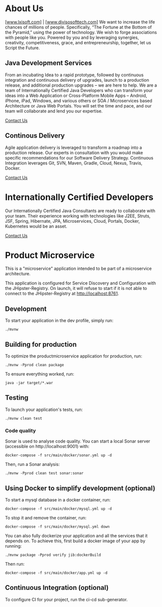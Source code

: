 # About Us

[www.lxisoft.com] | [www.divisosofttech.com]
We want to increase the life chances of millions of people. Specifically, “The Fortune at the Bottom of the Pyramid,” using the power of technology. We wish to forge associations with people like you. Powered by you and by leveraging synergies, creativity, competitiveness, grace, and entrepreneurship, together, let us Script the Future.

## Java Development Services

From an incubating Idea to a rapid prototype, followed by continuous integration and continuous delivery of upgrades, launch to a production release, and additional production upgrades – we are here to help. We are a team of Internationally Certified Java Developers who can transform your ideas into a Web Application or Cross-Platform Mobile Apps – Android, iPhone, iPad, Windows, and various others or SOA / Microservices based Architecture or Java Web Portals. You will set the time and pace, and our team will collaborate and lend you our expertise.

[Contact Us](http://www.lxisoft.com/contact-us-2/)


## Continous Delivery

Agile application delivery is leveraged to transform a roadmap into a production release. Our experts in consultation with you would make specific recommendations for our Software Delivery Strategy. Continuous Integration leverages Git, SVN, Maven, Gradle, Cloud, Nexus, Travis, Docker.

[Contact Us](http://www.lxisoft.com/contact-us-2/)


# Internationally Certified Developers

Our Internationally Certified Java Consultants are ready to collaborate with your team. Their experience working with technologies like J2EE, Struts, JSF, Spring, Hibernate, JPA, Microservices, Cloud, Portals, Docker, Kubernetes would be an asset.

[Contact Us](http://www.lxisoft.com/contact-us-2/)

# Product Microservice

This is a "microservice" application intended to be part of a microservice architecture.

This application is configured for Service Discovery and Configuration with the JHipster-Registry. On launch, it will refuse to start if it is not able to connect to the JHipster-Registry at [http://localhost:8761](http://localhost:8761). 

## Development

To start your application in the dev profile, simply run:

    ./mvnw

## Building for production

To optimize the productmicroservice application for production, run:

    ./mvnw -Pprod clean package

To ensure everything worked, run:

    java -jar target/*.war

## Testing

To launch your application's tests, run:

    ./mvnw clean test

### Code quality

Sonar is used to analyse code quality. You can start a local Sonar server (accessible on http://localhost:9001) with:

```
docker-compose -f src/main/docker/sonar.yml up -d
```

Then, run a Sonar analysis:

```
./mvnw -Pprod clean test sonar:sonar
```

## Using Docker to simplify development (optional)


To start a mysql database in a docker container, run:

    docker-compose -f src/main/docker/mysql.yml up -d

To stop it and remove the container, run:

    docker-compose -f src/main/docker/mysql.yml down

You can also fully dockerize your application and all the services that it depends on.
To achieve this, first build a docker image of your app by running:

    ./mvnw package -Pprod verify jib:dockerBuild

Then run:

    docker-compose -f src/main/docker/app.yml up -d


## Continuous Integration (optional)

To configure CI for your project, run the ci-cd sub-generator.
